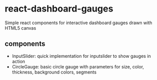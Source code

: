 # react-dashboard-gauges

Simple react components for interactive dashboard gauges drawn with HTML5 canvas

## components

- InputSlider: quick implementation for inputslider to show gauges in action
- CircleGauge: basic circle gauge with parameters for size, color, thickness, background colors, segments
